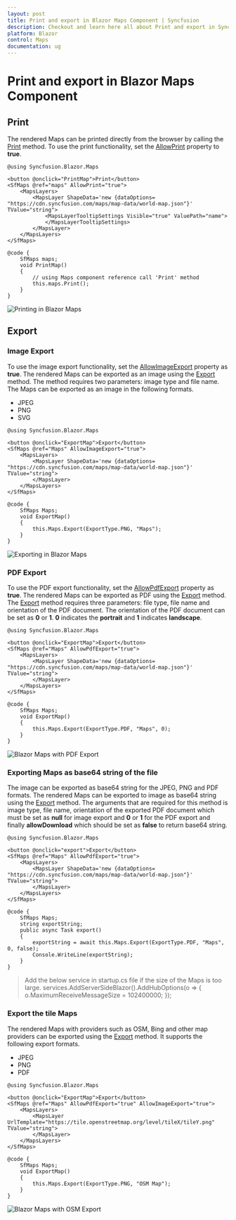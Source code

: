 ```yaml
---
layout: post
title: Print and export in Blazor Maps Component | Syncfusion
description: Checkout and learn here all about Print and export in Syncfusion Blazor Maps component and much more.
platform: Blazor
control: Maps
documentation: ug
---
```


# Print and export in Blazor Maps Component

## Print

The rendered Maps can be printed directly from the browser by calling the [Print](https://help.syncfusion.com/cr/blazor/Syncfusion.Blazor.Maps.SfMaps.html#Syncfusion_Blazor_Maps_SfMaps_Print) method. To use the print functionality, set the [AllowPrint](https://help.syncfusion.com/cr/blazor/Syncfusion.Blazor.Maps.SfMaps.html#Syncfusion_Blazor_Maps_SfMaps_AllowPrint) property to **true**.

```cshtml
@using Syncfusion.Blazor.Maps

<button @onclick="PrintMap">Print</button>
<SfMaps @ref="maps" AllowPrint="true">
    <MapsLayers>
        <MapsLayer ShapeData='new {dataOptions= "https://cdn.syncfusion.com/maps/map-data/world-map.json"}' TValue="string">
            <MapsLayerTooltipSettings Visible="true" ValuePath="name">
            </MapsLayerTooltipSettings>
        </MapsLayer>
    </MapsLayers>
</SfMaps>

@code {
    SfMaps maps;
    void PrintMap()
    {
        // using Maps component reference call 'Print' method
        this.maps.Print();
    }
}
```

![Printing in Blazor Maps](./images/Print/blazor-maps-printing.png)

## Export

### Image Export

To use the image export functionality, set the [AllowImageExport](https://help.syncfusion.com/cr/blazor/Syncfusion.Blazor.Maps.SfMaps.html#Syncfusion_Blazor_Maps_SfMaps_AllowImageExport) property as **true**. The rendered Maps can be exported as an image using the [Export](https://help.syncfusion.com/cr/blazor/Syncfusion.Blazor.Maps.SfMaps.html#Syncfusion_Blazor_Maps_SfMaps_Export_Syncfusion_Blazor_Maps_ExportType_System_String_System_Nullable_Syncfusion_PdfExport_PdfPageOrientation__System_Boolean_) method. The method requires two parameters: image type and file name. The Maps can be exported as an image in the following formats.

* JPEG
* PNG
* SVG

```cshtml
@using Syncfusion.Blazor.Maps

<button @onclick="ExportMap">Export</button>
<SfMaps @ref="Maps" AllowImageExport="true">
    <MapsLayers>
        <MapsLayer ShapeData='new {dataOptions= "https://cdn.syncfusion.com/maps/map-data/world-map.json"}' TValue="string">
        </MapsLayer>
    </MapsLayers>
</SfMaps>

@code {
    SfMaps Maps;
    void ExportMap()
    {
        this.Maps.Export(ExportType.PNG, "Maps");
    }
}
```

![Exporting in Blazor Maps](./images/Print/blazor-maps-exporting.png)

### PDF Export

To use the PDF export functionality, set the [AllowPdfExport](https://help.syncfusion.com/cr/blazor/Syncfusion.Blazor.Maps.SfMaps.html#Syncfusion_Blazor_Maps_SfMaps_AllowPdfExport) property as **true**. The rendered Maps can be exported as PDF using the [Export](https://help.syncfusion.com/cr/blazor/Syncfusion.Blazor.Maps.SfMaps.html#Syncfusion_Blazor_Maps_SfMaps_Export_Syncfusion_Blazor_Maps_ExportType_System_String_System_Nullable_Syncfusion_PdfExport_PdfPageOrientation__System_Boolean_) method. The [Export](https://help.syncfusion.com/cr/blazor/Syncfusion.Blazor.Maps.SfMaps.html#Syncfusion_Blazor_Maps_SfMaps_Export_Syncfusion_Blazor_Maps_ExportType_System_String_System_Nullable_Syncfusion_PdfExport_PdfPageOrientation__System_Boolean_) method requires three parameters: file type, file name and orientation of the PDF document. The orientation of the PDF document can be set as **0** or **1**. **0** indicates the **portrait** and **1** indicates **landscape**.

```cshtml
@using Syncfusion.Blazor.Maps

<button @onclick="ExportMap">Export</button>
<SfMaps @ref="Maps" AllowPdfExport="true">
    <MapsLayers>
        <MapsLayer ShapeData='new {dataOptions= "https://cdn.syncfusion.com/maps/map-data/world-map.json"}' TValue="string">
        </MapsLayer>
    </MapsLayers>
</SfMaps>

@code {
    SfMaps Maps;
    void ExportMap()
    {
        this.Maps.Export(ExportType.PDF, "Maps", 0);
    }
}
```

![Blazor Maps with PDF Export](./images/Print/blazor-maps-exporting.png)

### Exporting Maps as base64 string of the file

The image can be exported as base64 string for the JPEG, PNG and PDF formats. The rendered Maps can be exported to image as base64 string using the [Export](https://help.syncfusion.com/cr/blazor/Syncfusion.Blazor.Maps.SfMaps.html#Syncfusion_Blazor_Maps_SfMaps_Export_Syncfusion_Blazor_Maps_ExportType_System_String_System_Nullable_Syncfusion_PdfExport_PdfPageOrientation__System_Boolean_) method. The arguments that are required for this method is image type, file name, orientation of the exported PDF document which must be set as **null** for image export and **0** or **1** for the PDF export and finally **allowDownload** which should be set as **false** to return base64 string.

```cshtml
@using Syncfusion.Blazor.Maps

<button @onclick="export">Export</button>
<SfMaps @ref="Maps" AllowPdfExport="true">
    <MapsLayers>
        <MapsLayer ShapeData='new {dataOptions= "https://cdn.syncfusion.com/maps/map-data/world-map.json"}' TValue="string">
        </MapsLayer>
    </MapsLayers>
</SfMaps>

@code {
    SfMaps Maps;
    string exportString;
    public async Task export()
    {
        exportString = await this.Maps.Export(ExportType.PDF, "Maps", 0, false);
        Console.WriteLine(exportString);
    }
}
```

>Add the below service in startup.cs file if the size of the Maps is too large.
services.AddServerSideBlazor().AddHubOptions(o => { o.MaximumReceiveMessageSize = 102400000; });

### Export the tile Maps

The rendered Maps with providers such as OSM, Bing and other map providers can be exported using the [Export](https://help.syncfusion.com/cr/blazor/Syncfusion.Blazor.Maps.SfMaps.html#Syncfusion_Blazor_Maps_SfMaps_Export_Syncfusion_Blazor_Maps_ExportType_System_String_System_Nullable_Syncfusion_PdfExport_PdfPageOrientation__System_Boolean_) method. It supports the following export formats.

* JPEG
* PNG
* PDF

```cshtml
@using Syncfusion.Blazor.Maps

<button @onclick="ExportMap">Export</button>
<SfMaps @ref="Maps" AllowPdfExport="true" AllowImageExport="true">
    <MapsLayers>
        <MapsLayer UrlTemplate="https://tile.openstreetmap.org/level/tileX/tileY.png" TValue="string">
        </MapsLayer>
    </MapsLayers>
</SfMaps>

@code {
    SfMaps Maps;
    void ExportMap()
    {
        this.Maps.Export(ExportType.PNG, "OSM Map");
    }
}
```

![Blazor Maps with OSM Export](./images/Print/blazor-maps-osm-export.png)